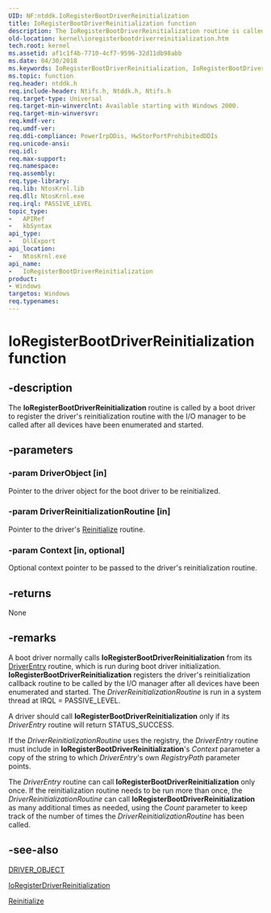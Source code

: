 ```yaml
---
UID: NF:ntddk.IoRegisterBootDriverReinitialization
title: IoRegisterBootDriverReinitialization function
description: The IoRegisterBootDriverReinitialization routine is called by a boot driver to register the driver's reinitialization routine with the I/O manager to be called after all devices have been enumerated and started.
old-location: kernel\ioregisterbootdriverreinitialization.htm
tech.root: kernel
ms.assetid: af1c1f4b-7710-4cf7-9596-32d11db98abb
ms.date: 04/30/2018
ms.keywords: IoRegisterBootDriverReinitialization, IoRegisterBootDriverReinitialization routine [Kernel-Mode Driver Architecture], k104_492655f7-02ee-48ad-83b8-80ac50716b89.xml, kernel.ioregisterbootdriverreinitialization, ntddk/IoRegisterBootDriverReinitialization
ms.topic: function
req.header: ntddk.h
req.include-header: Ntifs.h, Ntddk.h, Ntifs.h
req.target-type: Universal
req.target-min-winverclnt: Available starting with Windows 2000.
req.target-min-winversvr: 
req.kmdf-ver: 
req.umdf-ver: 
req.ddi-compliance: PowerIrpDDis, HwStorPortProhibitedDDIs
req.unicode-ansi: 
req.idl: 
req.max-support: 
req.namespace: 
req.assembly: 
req.type-library: 
req.lib: NtosKrnl.lib
req.dll: NtosKrnl.exe
req.irql: PASSIVE_LEVEL
topic_type:
-	APIRef
-	kbSyntax
api_type:
-	DllExport
api_location:
-	NtosKrnl.exe
api_name:
-	IoRegisterBootDriverReinitialization
product:
- Windows
targetos: Windows
req.typenames: 
---
```


# IoRegisterBootDriverReinitialization function


## -description


The <b>IoRegisterBootDriverReinitialization</b> routine is called by a boot driver to register the driver's reinitialization routine with the I/O manager to be called after all devices have been enumerated and started.


## -parameters




### -param DriverObject [in]

Pointer to the driver object for the boot driver to be reinitialized.


### -param DriverReinitializationRoutine [in]

Pointer to the driver's <a href="https://msdn.microsoft.com/library/windows/hardware/ff561022">Reinitialize</a> routine.


### -param Context [in, optional]

Optional context pointer to be passed to the driver's reinitialization routine.


## -returns



None




## -remarks



A boot driver normally calls <b>IoRegisterBootDriverReinitialization</b> from its <a href="https://msdn.microsoft.com/library/windows/hardware/ff552644">DriverEntry</a> routine, which is run during boot driver initialization. <b>IoRegisterBootDriverReinitialization</b> registers the driver's reinitialization callback routine to be called by the I/O manager after all devices have been enumerated and started. The <i>DriverReinitializationRoutine</i> is run in a system thread at IRQL = PASSIVE_LEVEL. 

A driver should call <b>IoRegisterBootDriverReinitialization</b> only if its <i>DriverEntry</i> routine will return STATUS_SUCCESS. 

If the <i>DriverReinitializationRoutine</i> uses the registry, the <i>DriverEntry</i> routine must include in <b>IoRegisterBootDriverReinitialization</b>'s <i>Context</i> parameter a copy of the string to which <i>DriverEntry</i>'s own <i>RegistryPath</i> parameter points. 

The <i>DriverEntry</i> routine can call <b>IoRegisterBootDriverReinitialization</b> only once. If the reinitialization routine needs to be run more than once, the <i>DriverReinitializationRoutine</i> can call <b>IoRegisterBootDriverReinitialization</b> as many additional times as needed, using the <i>Count</i> parameter to keep track of the number of times the <i>DriverReinitializationRoutine</i> has been called. 




## -see-also




<a href="https://msdn.microsoft.com/library/windows/hardware/ff544174">DRIVER_OBJECT</a>



<a href="https://msdn.microsoft.com/library/windows/hardware/ff549511">IoRegisterDriverReinitialization</a>



<a href="https://msdn.microsoft.com/library/windows/hardware/ff561022">Reinitialize</a>
 

 

